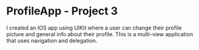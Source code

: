 # ProfileApp - Project 3

I created an IOS app using UIKit where a user can change their profile picture and general info about their profile. This is a multi-view application that uses navigation and delegation. 
